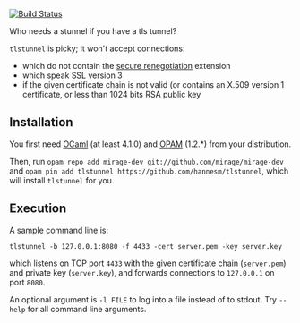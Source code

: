[![Build Status](https://travis-ci.org/hannesm/tlstunnel.svg?branch=master)](https://travis-ci.org/hannesm/tlstunnel)

Who needs a stunnel if you have a tls tunnel?

`tlstunnel` is picky; it won't accept connections:
- which do not contain the [secure renegotiation](https://tools.ietf.org/html/rfc5746) extension
- which speak SSL version 3
- if the given certificate chain is not valid (or contains an X.509 version 1 certificate, or less than 1024 bits RSA public key

## Installation

You first need [OCaml](https://ocaml.org) (at least 4.1.0) and
[OPAM](https://opam.ocaml.org) (1.2.*) from your distribution.

Then, run `opam repo add mirage-dev git://github.com/mirage/mirage-dev` and `opam pin add tlstunnel
https://github.com/hannesm/tlstunnel`, which will install `tlstunnel`
for you.

## Execution

A sample command line is:

`tlstunnel -b 127.0.0.1:8080 -f 4433 -cert server.pem -key server.key`

which listens on TCP port `4433` with the given certificate chain
(`server.pem`) and private key (`server.key`), and forwards
connections to `127.0.0.1` on port `8080`.

An optional argument is `-l FILE` to log into a file instead of to
stdout.  Try `--help` for all command line arguments.
